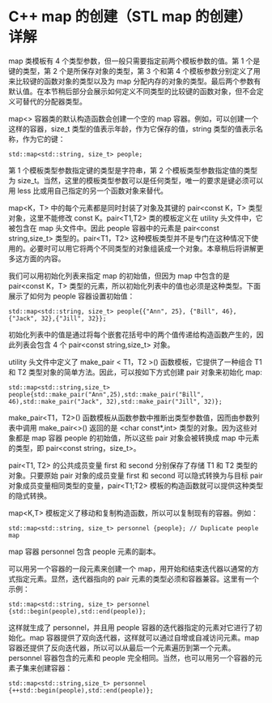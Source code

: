 # C++ map 的创建（STL map 的创建）详解

map 类模板有 4 个类型参数，但一般只需要指定前两个模板参数的值。第 1 个是键的类型，第 2 个是所保存对象的类型，第 3 个和第 4 个模板参数分别定义了用来比较键的函数对象的类型以及为 map 分配内存的对象的类型。最后两个参数有默认值。在本节稍后部分会展示如何定义不同类型的比较键的函数对象，但不会定义可替代的分配器类型。

map<> 容器类的默认构造函数会创建一个空的 map 容器。例如，可以创建一个这样的容器，size_t 类型的值表示年龄，作为它保存的值，string 类型的值表示名称，作为它的键：

```
std::map<std::string, size_t> people;
```

第 1 个模板类型参数指定键的类型是字符串，第 2 个模板类型参数指定值的类型为 size_t。当然，这里的模板类型参数可以是任何类型，唯一的要求是键必须可以用 less<K> 比或用自己指定的另一个函数对象来替代。

map<K，T> 中的每个元素都是同时封装了对象及其键的 pair<const K，T> 类型对象，这里不能修改 const K。pair<T1,T2> 类的模板定义在 utility 头文件中，它被包含在 map 头文件中。因此 people 容器中的元素是 pair<const string,size_t> 类型的。pair<T1，T2> 这种模板类型并不是专门在这种情况下使用的。必要时可以用它将两个不同类型的对象组装成一个对象。本章稍后将讲解更多这方面的内容。

我们可以用初始化列表来指定 map 的初始值，但因为 map 中包含的是 pair<const K，T> 类型的元素，所以初始化列表中的值也必须是这种类型。下面展示了如何为 people 容器设置初始值：

```
std::map<std::string, size_t> people{{"Ann", 25}, {"Bill", 46},{"Jack", 32},{"Jill", 32}};
```

初始化列表中的值是通过将每个嵌套花括号中的两个值传递给构造函数产生的，因此列表会包含 4 个 pair<const string,size_t> 对象。

utility 头文件中定义了 make_pair < T1，T2 >() 函数模板，它提供了一种组合 T1 和 T2 类型对象的简单方法。因此，可以按如下方式创建 pair 对象来初始化 map:

```
std::map<std::string,size_t> people{std::make_pair("Ann",25),std::make_pair("Bill", 46),std::make_pair("Jack", 32),std::make_pair("Jill", 32)};
```

make_pair<T1，T2>() 函数模板从函数参数中推断出类型参数值，因而由参数列表中调用 make_pair<>() 返回的是 <char const*,int> 类型的对象。因为这些对象都是 map 容器 people 的初始值，所以这些 pair 对象会被转换成 map 中元素的类型，即 pair<const string，size_t>。

pair<T1, T2> 的公共成员变量 first 和 second 分别保存了存储 T1 和 T2 类型的对象。只要原始 pair 对象的成员变量 first 和 second 可以隐式转换为与目标 pair 对象成员变量相同类型的变量，pair<T1;T2> 模板的构造函数就可以提供这种类型的隐式转换。

map<K,T> 模板定义了移动和复制构造函数，所以可以复制现有的容器。例如：

```
std::map<std::string, size_t> personnel {people}; // Duplicate people map
```

map 容器 personnel 包含 people 元素的副本。

可以用另一个容器的一段元素来创建一个 map，用开始和结束迭代器以通常的方式指定元素。显然，迭代器指向的 pair 元素的类型必须和容器兼容。这里有一个示例：

```
std::map<std::string, size_t> personnel {std::begin(people),std::end(people)};
```

这样就生成了 personnel，并且用 people 容器的迭代器指定的元素对它进行了初始化。map 容器提供了双向迭代器，这样就可以通过自增或自减访问元素。map 容器还提供了反向迭代器，所以可以从最后一个元素遍历到第一个元素。personnel 容器包含的元素和 people 完全相同。当然，也可以用另一个容器的元素子集来创建容器：

```
std::map<std::string,size_t> personnel {++std::begin(people),std::end(people)};
```